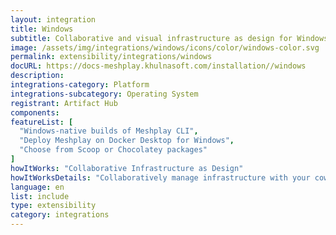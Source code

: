 ```yaml
---
layout: integration
title: Windows
subtitle: Collaborative and visual infrastructure as design for Windows
image: /assets/img/integrations/windows/icons/color/windows-color.svg
permalink: extensibility/integrations/windows
docURL: https://docs-meshplay.khulnasoft.com/installation//windows
description: 
integrations-category: Platform
integrations-subcategory: Operating System
registrant: Artifact Hub
components: 
featureList: [
  "Windows-native builds of Meshplay CLI",
  "Deploy Meshplay on Docker Desktop for Windows",
  "Choose from Scoop or Chocolatey packages"
]
howItWorks: "Collaborative Infrastructure as Design"
howItWorksDetails: "Collaboratively manage infrastructure with your coworkers synchronously sharing the same designs."
language: en
list: include
type: extensibility
category: integrations
---
```


